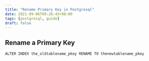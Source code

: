```yaml
---
title: "Rename Primary Key in Postgresql"
date: 2021-09-06T09:26:45+08:00
tags: [postgresql, guide]
draft: false
---
```


## Rename a Primary Key
```
ALTER INDEX the_oldtablename_pkey RENAME TO thenewtablename_pkey
```
